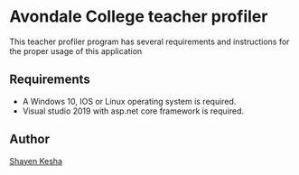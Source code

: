 # Avondale College teacher profiler
This teacher profiler program has several requirements and instructions for the proper usage of this application

## Requirements

+ A Windows 10, IOS or Linux operating system is required. 
+ Visual studio 2019 with asp.net core framework is required.

## Author

[Shayen Kesha](Shayen.Kesha@gmail.com)
